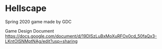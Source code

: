 # Hellscape
Spring 2020 game made by GDC

Game Design Document
https://docs.google.com/document/d/19DISzLuBxMoXuRFOx0cd_50faQx3-LKntOlSNMptNAg/edit?usp=sharing
